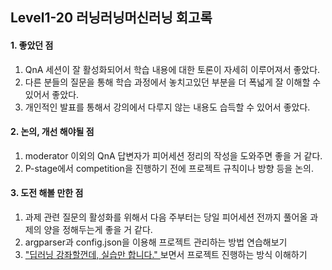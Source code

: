 ## Level1-20 러닝러닝머신러닝 회고록

#### 1. 좋았던 점
   1. QnA 세션이 잘 활성화되어서 학습 내용에 대한 토론이 자세히 이루어져서 좋았다.
   2. 다른 분들의 질문을 통해 학습 과정에서 놓치고있던 부분을 더 폭넓게 잘 이해할 수 있어서 좋았다.
   3. 개인적인 발표를 통해서 강의에서 다루지 않는 내용도 습득할 수 있어서 좋았다.

  
#### 2. 논의, 개선 해야될 점
   1. moderator 이외의 QnA 답변자가 피어세션 정리의 작성을 도와주면 좋을 거 같다.
   2. P-stage에서 competition을 진행하기 전에 프로젝트 규칙이나 방향 등을 논의.


#### 3. 도전 해볼 만한 점
   1. 과제 관련 질문의 활성화를 위해서 다음 주부터는 당일 피어세션 전까지 풀어올 과제의 양을 정해두는게 좋을 거 같다.
   2. argparser과 config.json을 이용해 프로젝트 관리하는 방법 연습해보기
   3. ["딥러닝 강좌할껀데, 실습만 합니다."
](https://www.youtube.com/watch?v=kVaBDpwgsGg&list=PLqtXapA2WDqbE6ghoiEJIrmEnndQ7ouys) 보면서 프로젝트 진행하는 방식 이해하기
